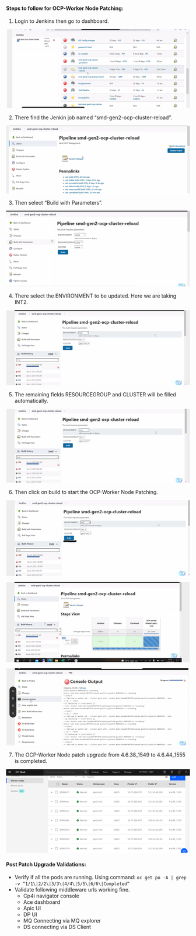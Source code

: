 #### Steps to follow for  OCP-Worker Node Patching:
1. Login to Jenkins then go to dashboard.


![CP4I-UPGRADE,png](images/OCP-WORKERNODE-PATCH-1.png)

2. There find the Jenkin job named “smd-gen2-ocp-cluster-reload”.

![CP4I-UPGRADE,png](images/OCP-WORKERNODE-PATCH-2.png)

3. Then select “Build with Parameters”.

![CP4I-UPGRADE,png](images/OCP-WORKERNODE-PATCH-3.png)

4. There select the  ENVIRONMENT to be updated. Here we are taking INT2.

![CP4I-UPGRADE,png](images/OCP-WORKERNODE-PATCH-4.png)

5. The remaining fields RESOURCEGROUP and CLUSTER will be filled automatically.

![CP4I-UPGRADE,png](images/OCP-WORKERNODE-PATCH-5.png)

6. Then click on build to start the OCP-Worker Node Patching.
 
![CP4I-UPGRADE,png](images/OCP-WORKERNODE-PATCH-6.png)

![CP4I-UPGRADE,png](images/OCP-WORKERNODE-PATCH-7.png)

![CP4I-UPGRADE,png](images/OCP-WORKERNODE-PATCH-8.png)

7. The OCP-Worker Node patch upgrade from 4.6.38_1549 to 4.6.44_1555 is completed.

![CP4I-UPGRADE,png](images/OCP-WORKERNODE-PATCH-9.png)


#### Post Patch Upgrade Validations:

 - Verify if all the pods are running.
    Using command:
    ` oc get po -A | grep -v “1/1\|2/2\|3/3\|4/4\|5/5\|6/6\|Completed” `
 - Validate following middleware urls working fine.
   * Cp4i navigator console
   * Ace dashboard
   * Apic UI
   * DP UI
   * MQ Connecting via MQ explorer
   * DS connecting via DS Client

